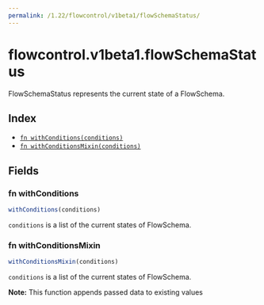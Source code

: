 ```yaml
---
permalink: /1.22/flowcontrol/v1beta1/flowSchemaStatus/
---
```


# flowcontrol.v1beta1.flowSchemaStatus

FlowSchemaStatus represents the current state of a FlowSchema.

## Index

* [`fn withConditions(conditions)`](#fn-withconditions)
* [`fn withConditionsMixin(conditions)`](#fn-withconditionsmixin)

## Fields

### fn withConditions

```ts
withConditions(conditions)
```

`conditions` is a list of the current states of FlowSchema.

### fn withConditionsMixin

```ts
withConditionsMixin(conditions)
```

`conditions` is a list of the current states of FlowSchema.

**Note:** This function appends passed data to existing values